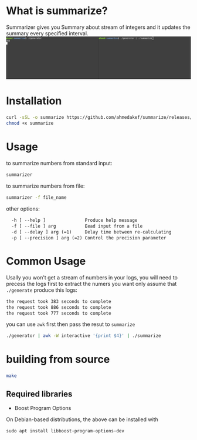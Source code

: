 # What is summarize?
Summarizer gives you Summary about stream of integers and it updates the summary every specified interval.
![example.gif](example.gif)

# Installation
```bash
curl -sSL -o summarize https://github.com/ahmedakef/summarize/releases/download/v1.0.0-alpha/summarize
chmod +x summarize
```
# Usage
to summarize numbers from standard input:
```bash
summarizer
```

to summarize numbers from file:
```bash
summarizer -f file_name
```

other options:
```
  -h [ --help ]               Produce help message
  -f [ --file ] arg           Eead input from a file
  -d [ --delay ] arg (=1)     Delay time between re-calculating
  -p [ --precision ] arg (=2) Control the precision parameter
```

# Common Usage
Usally you won't get a stream of numbers in your logs, you will need to precess the logs first to extract the numers you want only
assume that `./generate` produce this logs:
```
the request took 383 seconds to complete
the request took 886 seconds to complete
the request took 777 seconds to complete
```
you can use `awk` first then pass the resut to `summarize`
```bash
./generator | awk -W interactive '{print $4}' | ./summarize
```

# building from source
```bash
make
```
## Required libraries
* Boost Program Options

On Debian-based distributions, the above can be installed with

```
sudo apt install libboost-program-options-dev